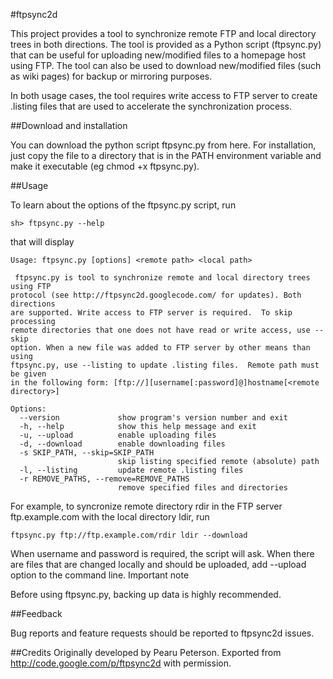 #ftpsync2d

This project provides a tool to synchronize remote FTP and local directory trees in both directions. The tool is provided as a Python script (ftpsync.py) that can be useful for uploading new/modified files to a homepage host using FTP. The tool can also be used to download new/modified files (such as wiki pages) for backup or mirroring purposes.

In both usage cases, the tool requires write access to FTP server to create .listing files that are used to accelerate the synchronization process.

##Download and installation

You can download the python script ftpsync.py from here. For installation, just copy the file to a directory that is in the PATH environment variable and make it executable (eg chmod +x ftpsync.py).

##Usage

To learn about the options of the ftpsync.py script, run

```console
sh> ftpsync.py --help
```

that will display

```console
Usage: ftpsync.py [options] <remote path> <local path>

 ftpsync.py is tool to synchronize remote and local directory trees using FTP
protocol (see http://ftpsync2d.googlecode.com/ for updates). Both directions
are supported. Write access to FTP server is required.  To skip processing
remote directories that one does not have read or write access, use --skip
option. When a new file was added to FTP server by other means than using
ftpsync.py, use --listing to update .listing files.  Remote path must be given
in the following form: [ftp://][username[:password]@]hostname[<remote
directory>]

Options:
  --version             show program's version number and exit
  -h, --help            show this help message and exit
  -u, --upload          enable uploading files
  -d, --download        enable downloading files
  -s SKIP_PATH, --skip=SKIP_PATH
                        skip listing specified remote (absolute) path
  -l, --listing         update remote .listing files
  -r REMOVE_PATHS, --remove=REMOVE_PATHS
                        remove specified files and directories
```

For example, to syncronize remote directory rdir in the FTP server ftp.example.com with the local directory ldir, run

```console
ftpsync.py ftp://ftp.example.com/rdir ldir --download
```

When username and password is required, the script will ask. When there are files that are changed locally and should be uploaded, add --upload option to the command line.
Important note

Before using ftpsync.py, backing up data is highly recommended.

##Feedback

Bug reports and feature requests should be reported to ftpsync2d issues.

##Credits
Originally developed by Pearu Peterson. Exported from http://code.google.com/p/ftpsync2d with permission.
